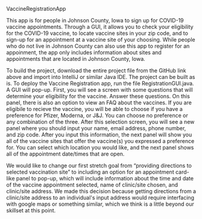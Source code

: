 VaccineRegistrationApp

This app is for people in Johnson County, Iowa to sign up for COVID-19 vaccine appointments. Through a GUI, it allows you to check your eligibility for the COVID-19 vaccine, to locate vaccine sites in your zip code, and to sign-up for an appointment at a vaccine site of your choosing. While people who do not live in Johnson County can also use this app to register for an appoinment, the app only includes information about sites and appointments that are located in Johnson County, Iowa. 

To build the project, download the entire project file from the GitHub link above and import into IntelliJ or similar Java IDE. The project can be built as is. To deploy the Vaccine Registration app, run the file RegistrationGUI.java. A GUI will pop-up. First, you will see a screen with some questions that will determine your eligibility for the vaccine. Answer these questions. On this panel, there is also an option to view an FAQ about the vaccines. If you are eligibile to recieve the vaccine, you will be able to choose if you have a preference for Pfizer, Moderna, or J&J. You can choose no preference or any combination of the three. After this selection screen, you will see a new panel where you should input your name, email address, phone number, and zip code. After you input this information, the next panel will show you all of the vaccine sites that offer the vaccine(s) you expressed a preference for. You can select which location you would like, and the next panel shows all of the appointment date/times that are open. 

We would like to change our first stretch goal from “providing directions to selected vaccination site” to including an option for an appointment card-like panel to pop-up, which will include information about the time and date of the vaccine appointment selected, name of clinic/site chosen, and clinic/site address. We made this decision because getting directions from a clinic/site address to an individual's input address would require interfacing with google maps or something similar, which we think is a little beyond our skillset at this point. 
